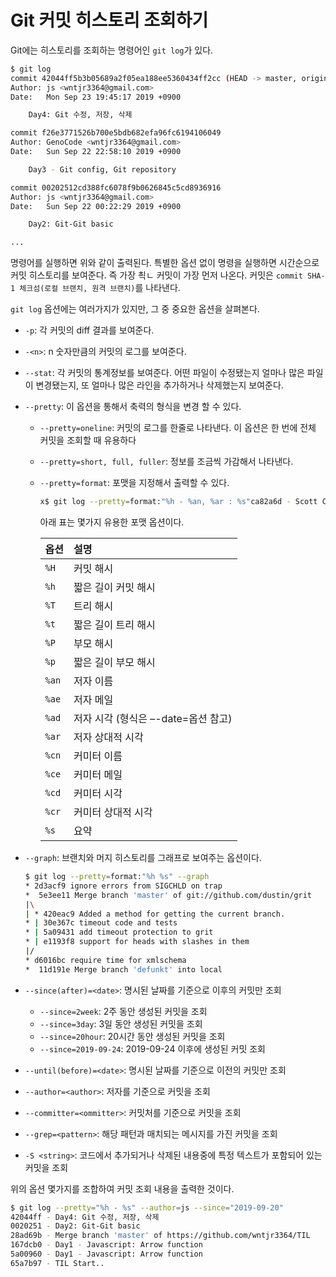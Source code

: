 # Git 커밋 히스토리 조회하기

Git에는 히스토리를 조회하는 명령어인 `git log`가 있다.

```bash
$ git log
commit 42044ff5b3b05689a2f05ea188ee5360434ff2cc (HEAD -> master, origin/master)
Author: js <wntjr3364@gmail.com>
Date:   Mon Sep 23 19:45:17 2019 +0900

    Day4: Git 수정, 저장, 삭제

commit f26e3771526b700e5bdb682efa96fc6194106049
Author: GenoCode <wntjr3364@gmail.com>
Date:   Sun Sep 22 22:58:10 2019 +0900

    Day3 - Git config, Git repository

commit 00202512cd388fc6078f9b0626845c5cd8936916
Author: js <wntjr3364@gmail.com>
Date:   Sun Sep 22 00:22:29 2019 +0900

    Day2: Git-Git basic

...
```

명령어를 실행하면 위와 같이 출력된다.  특별한 옵션 없이 명령을 실행하면 시간순으로 커밋 히스토리를 보여준다. 즉 가장 쵝ㄴ 커밋이 가장 먼저 나온다.  커밋은  `commit SHA-1 체크섬(로컬 브랜치, 원격 브랜치)`를 나타낸다.

`git log` 옵션에는 여러가지가 있지만, 그 중 중요한 옵션을 살펴본다.

* `-p`: 각 커밋의 diff 결과를 보여준다.

* `-<n>`: n 숫자만큼의 커밋의 로그를 보여준다. 

* `--stat`: 각 커밋의 통계정보를 보여준다. 어떤 파일이 수정됐는지 얼마나 많은 파일이 변경됐는지, 또 얼마나 많은 라인을 추가하거나 삭제했는지 보여준다.

* `--pretty`: 이 옵션을 통해서 축력의 형식을 변경 할 수 있다.

  * `--pretty=oneline`:  커밋의 로그를 한줄로 나타낸다.  이 옵션은 한 번에 전체 커밋을 조회할 때 유용하다

  * `--pretty=short, full, fuller`: 정보를 조금씩 가감해서 나타낸다.

  * `--pretty=format`: 포맷을 지정해서 출력할 수 있다.

    ```bash
    x$ git log --pretty=format:"%h - %an, %ar : %s"ca82a6d - Scott Chacon, 6 years ago : changed the version number085bb3b - Scott Chacon, 6 years ago : removed unnecessary testa11bef0 - Scott Chacon, 6 years ago : first commit
    ```

    아래 표는 몇가지 유용한 포맷 옵션이다.

    | 옵션  | 설명                                |
    | :---- | :---------------------------------- |
    | `%H`  | 커밋 해시                           |
    | `%h`  | 짧은 길이 커밋 해시                 |
    | `%T`  | 트리 해시                           |
    | `%t`  | 짧은 길이 트리 해시                 |
    | `%P`  | 부모 해시                           |
    | `%p`  | 짧은 길이 부모 해시                 |
    | `%an` | 저자 이름                           |
    | `%ae` | 저자 메일                           |
    | `%ad` | 저자 시각 (형식은 –-date=옵션 참고) |
    | `%ar` | 저자 상대적 시각                    |
    | `%cn` | 커미터 이름                         |
    | `%ce` | 커미터 메일                         |
    | `%cd` | 커미터 시각                         |
    | `%cr` | 커미터 상대적 시각                  |
    | `%s`  | 요약                                |

* `--graph`: 브랜치와 머지 히스토리를 그래프로 보여주는 옵션이다.

  ```bash
  $ git log --pretty=format:"%h %s" --graph
  * 2d3acf9 ignore errors from SIGCHLD on trap
  *  5e3ee11 Merge branch 'master' of git://github.com/dustin/grit
  |\
  | * 420eac9 Added a method for getting the current branch.
  * | 30e367c timeout code and tests
  * | 5a09431 add timeout protection to grit
  * | e1193f8 support for heads with slashes in them
  |/
  * d6016bc require time for xmlschema
  *  11d191e Merge branch 'defunkt' into local
  ```

* `--since(after)=<date>`: 명시된 날짜를 기준으로 이후의 커밋만 조회
  * `--since=2week`: 2주 동안 생성된 커밋을 조회
  * `--since=3day`:  3일 동안 생성된 커밋을 조회
  * `--since=20hour`: 20시간 동안 생성된 커밋을 조회
  * `--since=2019-09-24`: 2019-09-24 이후에 생성된 커밋 조회

* `--until(before)=<date>`: 명시된 날짜를 기준으로 이전의 커밋만 조회

* `--author=<author>`: 저자를 기준으로 커밋을 조회
* `--committer=<ommitter>`: 커밋처를 기준으로 커밋을 조회

* `--grep=<pattern>`: 해당 패턴과 매치되는 메시지를 가진 커밋을 조회
* `-S <string>`: 코드에서 추가되거나 삭제된 내용중에 특정 텍스트가 포함되어 있는 커밋을 조회



위의 옵션 몇가지를 조합하여 커밋 조회 내용을 출력한 것이다.

```bash
$ git log --pretty="%h - %s" --author=js --since="2019-09-20"
42044ff - Day4: Git 수정, 저장, 삭제
0020251 - Day2: Git-Git basic
28ad69b - Merge branch 'master' of https://github.com/wntjr3364/TIL
167dcb0 - Day1 - Javascript: Arrow function
5a00960 - Day1 - Javascript: Arrow function
65a7b97 - TIL Start..
```

